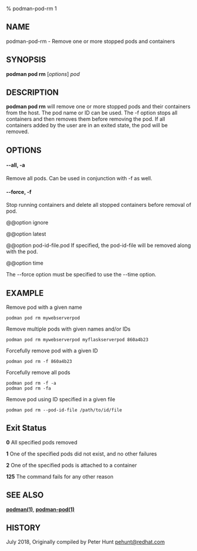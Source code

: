 % podman-pod-rm 1

## NAME

podman\-pod\-rm - Remove one or more stopped pods and containers

## SYNOPSIS

**podman pod rm** [*options*] _pod_

## DESCRIPTION

**podman pod rm** will remove one or more stopped pods and their containers from the host. The pod name or ID can be used. The \-f option stops all containers and then removes them before removing the pod. If all containers added by the user are in an exited state, the pod will be removed.

## OPTIONS

#### **--all**, **-a**

Remove all pods. Can be used in conjunction with \-f as well.

#### **--force**, **-f**

Stop running containers and delete all stopped containers before removal of pod.

@@option ignore

@@option latest

@@option pod-id-file.pod
If specified, the pod-id-file will be removed along with the pod.

@@option time

The --force option must be specified to use the --time option.

## EXAMPLE

Remove pod with a given name

```
podman pod rm mywebserverpod
```

Remove multiple pods with given names and/or IDs

```
podman pod rm mywebserverpod myflaskserverpod 860a4b23
```

Forcefully remove pod with a given ID

```
podman pod rm -f 860a4b23
```

Forcefully remove all pods

```
podman pod rm -f -a
podman pod rm -fa
```

Remove pod using ID specified in a given file

```
podman pod rm --pod-id-file /path/to/id/file
```

## Exit Status

**0** All specified pods removed

**1** One of the specified pods did not exist, and no other failures

**2** One of the specified pods is attached to a container

**125** The command fails for any other reason

## SEE ALSO

**[podman(1)](podman.md)**, **[podman-pod(1)](podman-pod.md)**

## HISTORY

July 2018, Originally compiled by Peter Hunt <pehunt@redhat.com>
